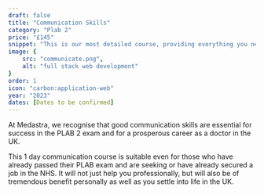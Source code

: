 ```yaml
---
draft: false
title: "Communication Skills"
category: "Plab 2"
price: "£145"
snippet: "This is our most detailed course, providing everything you need to sail through the PLAB 2 exam."
image: {
    src: "communicate.png",
    alt: "full stack web development"
}
order: 1
icon: "carbon:application-web"
year: "2023"
dates: [Dates to be confirmed]
---
```


At Medastra, we recognise that good communication skills are essential for success in the PLAB 2 exam and for a prosperous career as a doctor in the UK.

This 1 day communication course is suitable even for those who have already passed their PLAB exam and are seeking or have already secured a job in the NHS. It will not just help you professionally, but will also be of tremendous benefit personally as well as you settle into life in the UK.